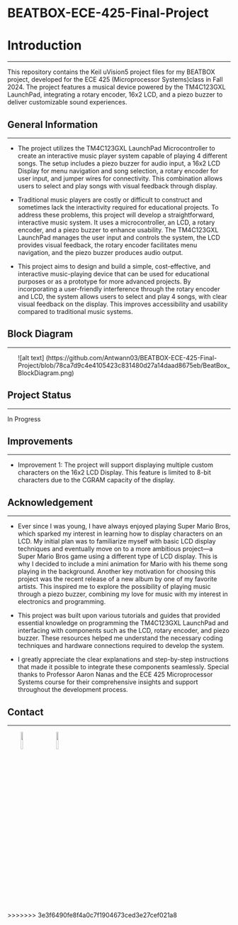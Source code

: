 # BEATBOX-ECE-425-Final-Project
<h1>Introduction</h1>
<hr><p>This repository contains the Keil uVision5 project files for my BEATBOX project, developed for the ECE 425 (Microprocessor Systems)class in Fall 2024. The project features a musical device powered by the TM4C123GXL LaunchPad, integrating a rotary encoder, 16x2 LCD, and a piezo buzzer to deliver customizable sound experiences.</p><h2>General Information</h2>
<hr><ul>
<li>The project utilizes the TM4C123GXL LaunchPad Microcontroller to create an interactive music player system capable of playing 4 different songs. The setup includes a piezo buzzer for audio input, a 16x2 LCD Display for menu navigation and song selection, a rotary encoder for user input, and jumper wires for connectivity. This combination allows users to select and play songs with visual feedback through display.</li>
</ul><ul>
<li>Traditional music players are costly or difficult to construct and sometimes lack the interactivity required for educational projects. To address these problems, this project will develop a straightforward, interactive music system. It uses a microcontroller, an LCD, a rotary encoder, and a piezo buzzer to enhance usability. The TM4C123GXL LaunchPad manages the user input and controls the system, the LCD provides visual feedback, the rotary encoder facilitates menu navigation, and the piezo buzzer produces audio output.</li>
</ul><ul>
<li>This project aims to design and build a simple, cost-effective, and interactive music-playing device that can be used for educational purposes or as a prototype for more advanced projects. By incorporating a user-friendly interference through the rotary encoder and LCD, the system allows users to select and play 4 songs, with clear visual feedback on the display. This improves accessibility and usability compared to traditional music systems.</li>
</ul>
<h2>Block Diagram</h2>
<hr>
<ul>
![alt text] (https://github.com/Antwann03/BEATBOX-ECE-425-Final-Project/blob/78ca7d9c4e4105423c831480d27a14daad8675eb/BeatBox_BlockDiagram.png)
</ul>
<h2>Project Status</h2>
<hr><p>In Progress</p><h2>Improvements</h2>
<hr><ul>
<li>Improvement 1: The project will support displaying multiple custom characters on the 16x2 LCD Display. This feature is limited to 8-bit characters due to the CGRAM capacity of the display.</li>
</ul><h2>Acknowledgement</h2>
<hr><ul>
<li>Ever since I was young, I have always enjoyed playing Super Mario Bros, which sparked my interest in learning how to display characters on an LCD. My initial plan was to familiarize myself with basic LCD display techniques and eventually move on to a more ambitious project—a Super Mario Bros game using a different type of LCD display. This is why I decided to include a mini animation for Mario with his theme song playing in the background. Another key motivation for choosing this project was the recent release of a new album by one of my favorite artists. This inspired me to explore the possibility of playing music through a piezo buzzer, combining my love for music with my interest in electronics and programming.</li>
</ul><ul>
<li>This project was built upon various tutorials and guides that provided essential knowledge on programming the TM4C123GXL LaunchPad and interfacing with components such as the LCD, rotary encoder, and piezo buzzer. These resources helped me understand the necessary coding techniques and hardware connections required to develop the system.</li>
</ul><ul>
<li>I greatly appreciate the clear explanations and step-by-step instructions that made it possible to integrate these components seamlessly. Special thanks to Professor Aaron Nanas and the ECE 425 Microprocessor Systems course for their comprehensive insights and support throughout the development process.</li>
</ul><h2>Contact</h2>
<hr><p><span style="margin-right: 30px;"></span><a href="https://www.linkedin.com/in/antonio-anzora-jr-877380239/"><img target="_blank" src="https://cdn.jsdelivr.net/gh/devicons/devicon/icons/linkedin/linkedin-original.svg" style="width: 10%;"></a><span style="margin-right: 30px;"></span><a href="https://github.com/Antwann03"><img target="_blank" src="https://cdn.jsdelivr.net/gh/devicons/devicon/icons/github/github-original.svg" style="width: 10%;"></a></p>
>>>>>>> 3e3f6490fe8f4a0c7f1904673ced3e27cef021a8
